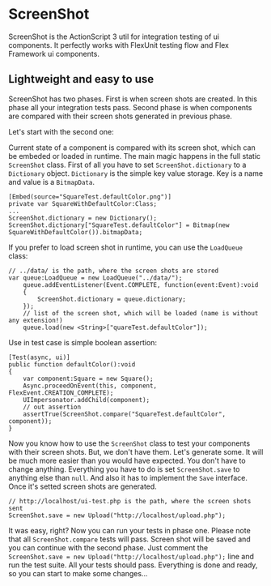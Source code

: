 ScreenShot
==========

ScreenShot is the ActionScript 3 util for integration testing of ui components. It perfectly works with FlexUnit testing flow and Flex Framework ui components.

## Lightweight and easy to use

ScreenShot has two phases. First is when screen shots are created. In this phase all your integration tests pass. Second phase is when components are compared with their screen shots generated in previous phase.

Let's start with the second one:

Current state of a component is compared with its screen shot, which can be embeded or loaded in runtime. The main magic happens in the full static `ScreenShot` class. First of all you have to set `ScreenShot.dictionary` to a `Dictionary` object. `Dictionary` is the simple key value storage. Key is a name and value is a `BitmapData`.

	[Embed(source="SquareTest.defaultColor.png")]
	private var SquareWithDefaultColor:Class;
	...
	ScreenShot.dictionary = new Dictionary();
	ScreenShot.dictionary["SquareTest.defaultColor"] = Bitmap(new SquareWithDefaultColor()).bitmapData;

If you prefer to load screen shot in runtime, you can use the `LoadQueue` class:

	// ../data/ is the path, where the screen shots are stored
	var queue:LoadQueue = new LoadQueue("../data/");
		queue.addEventListener(Event.COMPLETE, function(event:Event):void
		{
			ScreenShot.dictionary = queue.dictionary;
		});
		// list of the screen shot, which will be loaded (name is without any extension!)
		queue.load(new <String>["quareTest.defaultColor"]);

Use in test case is simple boolean assertion:

	[Test(async, ui)]
	public function defaultColor():void
	{
		var component:Square = new Square();
		Async.proceedOnEvent(this, component, FlexEvent.CREATION_COMPLETE);
		UIImpersonator.addChild(component);
		// out assertion
		assertTrue(ScreenShot.compare("SquareTest.defaultColor", component));
	}

Now you know how to use the `ScreenShot` class to test your components with their screen shots. But, we don't have them. Let's generate some. It will be much more easier than you would have expected. You don't have to change anything. Everything you have to do is set `ScreenShot.save` to anything else than `null`. And also it has to implement the `Save` interface. Once it's setted screen shots are generated.

	// http://localhost/ui-test.php is the path, where the screen shots sent
	ScreenShot.save = new Upload("http://localhost/upload.php");

It was easy, right? Now you can run your tests in phase one. Please note that all `ScreenShot.compare` tests will pass. Screen shot will be saved and you can continue with the second phase. Just comment the `ScreenShot.save = new Upload("http://localhost/upload.php");` line and run the test suite. All your tests should pass. Everything is done and ready, so you can start to make some changes...
